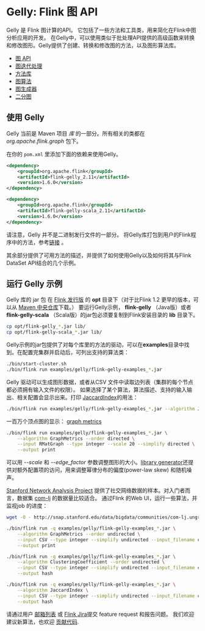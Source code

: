 # Gelly: Flink 图 API

Gelly 是 Flink 图计算的API。 它包括了一些方法和工具类，用来简化在Flink中图分析应用的开发。 在Gelly中，可以使用类似于批处理API提供的高级函数来转换和修改图形。Gelly提供了创建、转换和修改图的方法，以及图形算法库。

* [图 API](graph_api.html)
* [图迭代处理](iterative_graph_processing.html)
* [方法库](library_methods.html)
* [图算法](graph_algorithms.html)
* [图生成器](graph_generators.html)
* [二分图](bipartite_graph.html)

## 使用 Gelly

Gelly 当前是 Maven 项目 _库_ 的一部分。所有相关的类都在 _org.apache.flink.graph_ 包下。

在你的 `pom.xml` 里添加下面的依赖来使用Gelly。
```xml
<dependency>
    <groupId>org.apache.flink</groupId>
    <artifactId>flink-gelly_2.11</artifactId>
    <version>1.6.0</version>
</dependency>

<dependency>
    <groupId>org.apache.flink</groupId>
    <artifactId>flink-gelly-scala_2.11</artifactId>
    <version>1.6.0</version>
</dependency>
```
请注意，Gelly 并不是二进制发行文件的一部分。 将Gelly库打包到用户的Flink程序中的方法，参考[链接](//ci.apache.org/projects/flink/flink-docs-release-1.6/dev/linking.html) 。

其余部分提供了可用方法的描述，并提供了如何使用Gelly以及如何将其与Flink DataSet API结合的几个示例。

## 运行 Gelly 示例

Gelly 库的 jar 包 在 [Flink 发行版](https://flink.apache.org/downloads.html "Apache Flink: Downloads") 的 **opt** 目录下（对于比Flink 1.2 更早的版本，可以从 [Maven 中央仓库](http://search.maven.org/#search|ga|1|flink%20gelly)下载。） 要运行Gelly示例， **flink-gelly** （Java版）或者 **flink-gelly-scala** （Scala版）的jar包必须要复制到Flink安装目录的 **lib** 目录下。

```bash
cp opt/flink-gelly_*.jar lib/
cp opt/flink-gelly-scala_*.jar lib/
```

Gelly示例的jar包提供了对每个库里的方法的驱动，可以在**examples**目录中找到。在配置完集群并启动后，可列出支持的算法类：

```bash
./bin/start-cluster.sh
./bin/flink run examples/gelly/flink-gelly-examples_*.jar
```

Gelly 驱动可以生成图形数据，或者从CSV 文件中读取边列表（集群的每个节点都必须拥有输入文件的权限）。 如果选择了某个算法，算法描述、支持的输入输出、相关配置会显示出来。打印 [JaccardIndex](./library_methods.html#jaccard-index)的用法：
```bash
./bin/flink run examples/gelly/flink-gelly-examples_*.jar --algorithm JaccardIndex
```
一百万个顶点图的显示： [graph metrics](./library_methods.html#metric)
```bash
./bin/flink run examples/gelly/flink-gelly-examples_*.jar \
    --algorithm GraphMetrics --order directed \
    --input RMatGraph --type integer --scale 20 --simplify directed \
    --output print
```
可以用 _--scale_ 和 _--edge_factor_ 参数调整图形的大小。[library generator](./graph_generators.html#rmat-graph)还提供对额外配置项的访问，用来调整幂律分布的偏度(power-law skew) 和随机噪声。

[Stanford Network Analysis Project](http://snap.stanford.edu/data/index.html) 提供了社交网络数据的样本。对入门者而言，数据集 [com-lj](http://snap.stanford.edu/data/bigdata/communities/com-lj.ungraph.txt.gz) 的数据量比较适合。
通过Flink 的Web UI，运行一些算法，并监视job 的进度：
```bash
wget -O - http://snap.stanford.edu/data/bigdata/communities/com-lj.ungraph.txt.gz | gunzip -c > com-lj.ungraph.txt

./bin/flink run -q examples/gelly/flink-gelly-examples_*.jar \
    --algorithm GraphMetrics --order undirected \
    --input CSV --type integer --simplify undirected --input_filename com-lj.ungraph.txt --input_field_delimiter $'\t' \
    --output print

./bin/flink run -q examples/gelly/flink-gelly-examples_*.jar \
    --algorithm ClusteringCoefficient --order undirected \
    --input CSV --type integer --simplify undirected --input_filename com-lj.ungraph.txt --input_field_delimiter $'\t' \
    --output hash

./bin/flink run -q examples/gelly/flink-gelly-examples_*.jar \
    --algorithm JaccardIndex \
    --input CSV --type integer --simplify undirected --input_filename com-lj.ungraph.txt --input_field_delimiter $'\t' \
    --output hash
```
请通过用户 [邮箱列表](https://flink.apache.org/community.html#mailing-lists) 或 [Flink Jira](https://issues.apache.org/jira/browse/FLINK)提交 feature request 和报告问题。 我们欢迎建议新算法，也欢迎 [贡献代码](https://flink.apache.org/contribute-code.html).